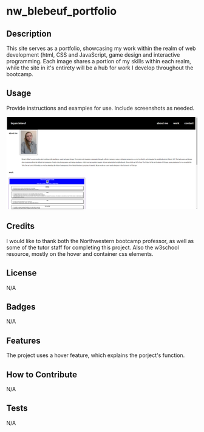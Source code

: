 # nw_blebeuf_portfolio

## Description

This site serves as a portfolio, showcasing my work within the realm of web development (html, CSS and JavaScript, game design and interactive programming.
Each image shares a portion of my skills within each realm, while the site in it's entirety will be a hub for work I develop throughout the bootcamp.


## Usage

Provide instructions and examples for use. Include screenshots as needed.

![Screenshot of the finished website portfolio project](./assets/images/Screenshot.png)

## Credits

I would like to thank both the Northwestern bootcamp professor, as well as some of the tutor staff for completing this project. Also the w3school resource, mostly on the hover and container css elements.

## License

N/A

## Badges

N/A

## Features

The project uses a hover feature, which explains the porject's function.

## How to Contribute

N/A

## Tests

N/A
